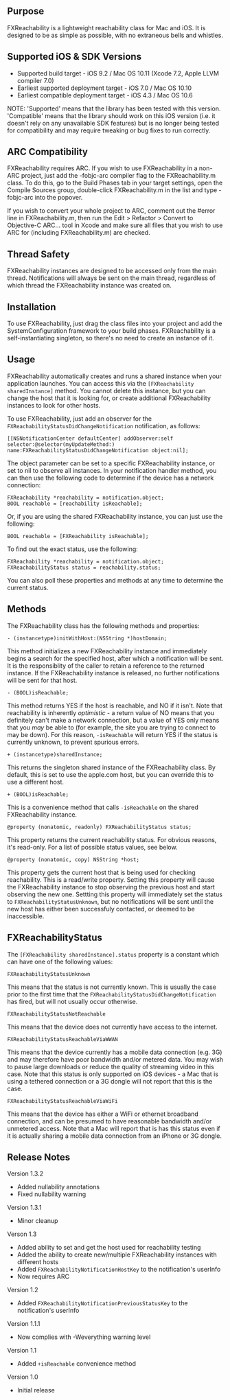 Purpose
--------------

FXReachability is a lightweight reachability class for Mac and iOS. It is designed to be as simple as possible, with no extraneous bells and whistles.


Supported iOS & SDK Versions
-----------------------------

* Supported build target - iOS 9.2 / Mac OS 10.11 (Xcode 7.2, Apple LLVM compiler 7.0)
* Earliest supported deployment target - iOS 7.0 / Mac OS 10.10
* Earliest compatible deployment target - iOS 4.3 / Mac OS 10.6

NOTE: 'Supported' means that the library has been tested with this version. 'Compatible' means that the library should work on this iOS version (i.e. it doesn't rely on any unavailable SDK features) but is no longer being tested for compatibility and may require tweaking or bug fixes to run correctly.


ARC Compatibility
------------------

FXReachability requires ARC. If you wish to use FXReachability in a non-ARC project, just add the -fobjc-arc compiler flag to the FXReachability.m class. To do this, go to the Build Phases tab in your target settings, open the Compile Sources group, double-click FXReachability.m in the list and type -fobjc-arc into the popover.

If you wish to convert your whole project to ARC, comment out the #error line in FXReachability.m, then run the Edit > Refactor > Convert to Objective-C ARC... tool in Xcode and make sure all files that you wish to use ARC for (including FXReachability.m) are checked.


Thread Safety
--------------

FXReachability instances are designed to be accessed only from the main thread. Notifications will always be sent on the main thread, regardless of which thread the FXReachability instance was created on.


Installation
---------------

To use FXReachability, just drag the class files into your project and add the SystemConfiguration framework to your build phases. FXReachability is a self-instantiating singleton, so there's no need to create an instance of it.


Usage
-----------------

FXReachability automatically creates and runs a shared instance when your application launches. You can access this via the `[FXReachability sharedInstance]` method. You cannot delete this instance, but you can change the host that it is looking for, or create additional FXReachability instances to look for other hosts.

To use FXReachability, just add an observer for the `FXReachabilityStatusDidChangeNotification` notification, as follows:

    [[NSNotificationCenter defaultCenter] addObserver:self selector:@selector(myUpdateMethod:) name:FXReachabilityStatusDidChangeNotification object:nil];

The object parameter can be set to a specific FXReachability instance, or set to nil to observe all instances. In your notification handler method, you can then use the following code to determine if the device has a network connection:

    FXReachability *reachability = notification.object;
    BOOL reachable = [reachability isReachable];

Or, if you are using the shared FXReachability instance, you can just use the following:

    BOOL reachable = [FXReachability isReachable];

To find out the exact status, use the following:
    
    FXReachability *reachability = notification.object;
    FXReachabilityStatus status = reachability.status;

You can also poll these properties and methods at any time to determine the current status.



Methods
----------------

The FXReachability class has the following methods  and properties:

    - (instancetype)initWithHost:(NSString *)hostDomain;

This method initializes a new FXReachability instance and immediately begins a search for the specified host, after which a notification will be sent. It is the responsiblity of the caller to retain a reference to the returned instance. If the FXReachability instance is released, no further notifications will be sent for that host.

    - (BOOL)isReachable;

This method returns YES if the host is reachable, and NO if it isn't. Note that reachability is inherently *optimistic* - a return value of NO means that you definitely can't make a network connection, but a value of YES only means that you *may* be able to (for example, the site you are trying to connect to may be down). For this reason, `-isReachable` will return YES if the status is currently unknown, to prevent spurious errors.

    + (instancetype)sharedInstance;

This returns the singleton shared instance of the FXReachability class. By default, this is set to use the apple.com host, but you can override this to use a different host.

    + (BOOL)isReachable;

This is a convenience method that calls `-isReachable` on the shared FXReachability instance.

    @property (nonatomic, readonly) FXReachabilityStatus status;

This property returns the current reachability status. For obvious reasons, it's read-only. For a list of possible status values, see below.

    @property (nonatomic, copy) NSString *host;

This property gets the current host that is being used for checking reachability. This is a read/write property. Setting this property will cause the FXReachability instance to stop observing the previous host and start observing the new one. Settting this property will immediately set the status to `FXReachabilityStatusUnknown`, but no notifications will be sent until the new host has either been successfuly contacted, or deemed to be inaccessible.


FXReachabilityStatus
-------------------------

The `[FXReachability sharedInstance].status` property is a constant which can have one of the following values:

    FXReachabilityStatusUnknown
    
This means that the status is not currently known. This is usually the case prior to the first time that the `FXReachabilityStatusDidChangeNotification` has fired, but will not usually occur otherwise.
    
    FXReachabilityStatusNotReachable
    
This means that the device does not currently have access to the internet.
    
    FXReachabilityStatusReachableViaWWAN
    
This means that the device currently has a mobile data connection (e.g. 3G) and may therefore have poor bandwidth and/or metered data. You may wish to pause large downloads or reduce the quality of streaming video in this case. Note that this status is only supported on iOS devices - a Mac that is using a tethered connection or a 3G dongle will not report that this is the case.
    
    FXReachabilityStatusReachableViaWiFi
    
This means that the device has either a WiFi or ethernet broadband connection, and can be presumed to have reasonable bandwidth and/or unmetered access. Note that a Mac will report that is has this status even if it is actually sharing a mobile data connection from an iPhone or 3G dongle.


Release Notes
------------------

Version 1.3.2

- Added nullability annotations
- Fixed nullability warning

Version 1.3.1

- Minor cleanup

Verson 1.3

- Added ability to set and get the host used for reachability testing
- Added the ability to create new/multiple FXReachability instances with different hosts
- Added `FXReachabilityNotificationHostKey` to the notification's userInfo
- Now requires ARC

Version 1.2

- Added `FXReachabilityNotificationPreviousStatusKey` to the notification's userInfo

Version 1.1.1

- Now complies with -Weverything warning level

Version 1.1

- Added `+isReachable` convenience method

Version 1.0

- Initial release